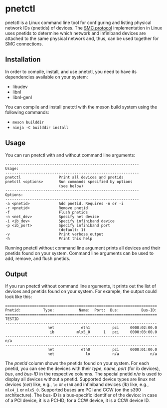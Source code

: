 # pnetctl

pnetctl is a Linux command line tool for configuring and listing physical
network IDs (pnetids) of devices. The [SMC
protocol](https://www.rfc-editor.org/info/rfc7609) implementation in Linux uses
pnetids to determine which network and infiniband devices are attached to the
same physical network and, thus, can be used together for SMC connections.

## Installation

In order to compile, install, and use pnetctl, you need to have its
dependencies available on your system:

* libudev
* libnl
* libnl-genl

You can compile and install pnetctl with the meson build system using the
following commands:

* `meson builddir`
* `ninja -C builddir install`


## Usage

You can run pnetctl with and without command line arguments:

```
------------------------------------------------------------
Usage:
------------------------------------------------------------
pnetctl                 Print all devices and pnetids
pnetctl <options>       Run commands specified by options
                        (see below)
------------------------------------------------------------
Options:
------------------------------------------------------------
-a <pnetid>             Add pnetid. Requires -n or -i
-r <pnetid>             Remove pnetid
-f                      Flush pnetids
-n <net_dev>            Specify net device
-i <ib_dev>             Specify infiniband device
-p <ib_port>            Specify infiniband port
                        (default: 1)
-v                      Print verbose output
-h                      Print this help
```

Running pnetctl without command line argument prints all devices and their
pnetids found on your system. Command line arguments can be used to add,
remove, and flush pnetids.


## Output

If you run pnetctl without command line arguments, it prints out the list of
devices and pnetids found on your system. For example, the output could look
like this:

```
====================================================================
Pnetid:          Type:           Name:  Port:  Bus:          Bus-ID:
====================================================================
TESTID
--------------------------------------------------------------------
                   net            eth1          pci     0000:02:00.0
                    ib          mlx5_0      1   pci     0000:03:00.0
--------------------------------------------------------------------
n/a
--------------------------------------------------------------------
                   net            eth0          pci     0000:01:00.0
                   net              lo          n/a              n/a
```

The *pnetid* column shows the pnetids found on your system. For each pnetid,
you can see the devices with their *type*, *name*, *port* (for ib devices),
*bus*, and *bus-ID* in the respective columns. The special pnetid *n/a* is used
to display all devices without a pnetid. Supported device types are linux net
devices (*net*) like, e.g., `lo` or `eth0` and infiniband devices (*ib*) like,
e.g., `mlx4_1` or `mlx5_0`. Supported buses are PCI and CCW (on the s390
architecture). The bus-ID is a bus-specific identifier of the device: in case
of a PCI device, it is a PCI-ID; for a CCW device, it is a CCW device ID.
